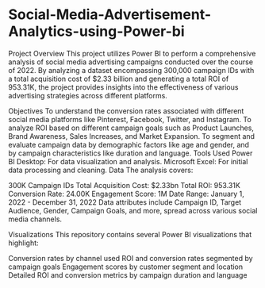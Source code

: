 # Social-Media-Advertisement-Analytics-using-Power-bi
Project Overview
This project utilizes Power BI to perform a comprehensive analysis of social media advertising campaigns conducted over the course of 2022. By analyzing a dataset encompassing 300,000 campaign IDs with a total acquisition cost of $2.33 billion and generating a total ROI of 953.31K, the project provides insights into the effectiveness of various advertising strategies across different platforms.

Objectives
To understand the conversion rates associated with different social media platforms like Pinterest, Facebook, Twitter, and Instagram.
To analyze ROI based on different campaign goals such as Product Launches, Brand Awareness, Sales Increases, and Market Expansion.
To segment and evaluate campaign data by demographic factors like age and gender, and by campaign characteristics like duration and language.
Tools Used
Power BI Desktop: For data visualization and analysis.
Microsoft Excel: For initial data processing and cleaning.
Data
The analysis covers:

300K Campaign IDs
Total Acquisition Cost: $2.33bn
Total ROI: 953.31K
Conversion Rate: 24.00K
Engagement Score: 1M
Date Range: January 1, 2022 - December 31, 2022
Data attributes include Campaign ID, Target Audience, Gender, Campaign Goals, and more, spread across various social media channels.

Visualizations
This repository contains several Power BI visualizations that highlight:

Conversion rates by channel used
ROI and conversion rates segmented by campaign goals
Engagement scores by customer segment and location
Detailed ROI and conversion metrics by campaign duration and language
